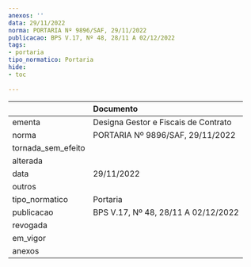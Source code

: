 ```yaml
---
anexos: ''
data: 29/11/2022
norma: PORTARIA Nº 9896/SAF, 29/11/2022
publicacao: BPS V.17, Nº 48, 28/11 A 02/12/2022
tags:
- portaria
tipo_normatico: Portaria
hide: 
- toc 
 
---
```


|                    | Documento                            |
|:-------------------|:-------------------------------------|
| ementa             | Designa Gestor e Fiscais de Contrato |
| norma              | PORTARIA Nº 9896/SAF, 29/11/2022     |
| tornada_sem_efeito |                                      |
| alterada           |                                      |
| data               | 29/11/2022                           |
| outros             |                                      |
| tipo_normatico     | Portaria                             |
| publicacao         | BPS V.17, Nº 48, 28/11 A 02/12/2022  |
| revogada           |                                      |
| em_vigor           |                                      |
| anexos             |                                      |